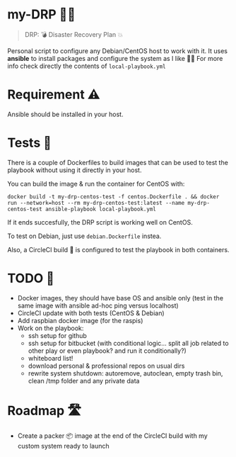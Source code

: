 # my-DRP :woman_firefighter:

> DRP: :bomb: Disaster Recovery Plan :collision:

Personal script to configure any Debian/CentOS host to work with it. 
It uses **ansible** to install packages and configure the system as I like :woman_technologist:
For more info check directly the contents of `local-playbook.yml`

# Requirement :warning:
Ansible should be installed in your host. 

# Tests :whale:
There is a couple of Dockerfiles to build images that can be used to test the playbook without using it directly in your host.

You can build the image & run the container for CentOS with:

```
docker build -t my-drp-centos-test -f centos.Dockerfile . && docker run --network=host --rm my-drp-centos-test:latest --name my-drp-centos-test ansible-playbook local-playbook.yml
```

If it ends succesfully, the DRP script is working well on CentOS.

To test on Debian, just use `debian.Dockerfile` instea.

Also, a CircleCI build :arrows_counterclockwise: is configured to test the playbook in both containers.

# TODO :memo:
- Docker images, they should have base OS and ansible only (test in the same image with ansible ad-hoc ping versus localhost)
- CircleCI update with both tests (CentOS & Debian)
- Add raspbian docker image (for the raspis)
- Work on the playbook:
  - ssh setup for github
  - ssh setup for bitbucket (with conditional logic... split all job related to other play or even playbook? and run it conditionally?)
  - whiteboard list!
  - download personal & professional repos on usual dirs
  - rewrite system shutdown: autoremove, autoclean, empty trash bin, clean /tmp folder and any private data

# Roadmap :motorway:
- Create a packer :package: image at the end of the CircleCI build with my custom system ready to launch

